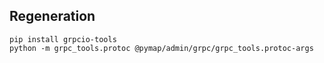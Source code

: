 ## Regeneration

```
pip install grpcio-tools
python -m grpc_tools.protoc @pymap/admin/grpc/grpc_tools.protoc-args
```
